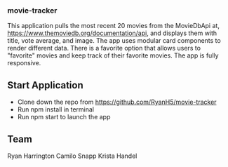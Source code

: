 ### movie-tracker

This application pulls the most recent 20 movies from the MovieDbApi at, https://www.themoviedb.org/documentation/api, and displays them with title, vote average, and image. The app uses modular card components to render different data. There is a favorite option that allows users to "favorite" movies and keep track of their favorite movies. The app is fully responsive.

## Start Application
- Clone down the repo from https://github.com/RyanH5/movie-tracker
- Run npm install in terminal
- Run npm start to launch the app

## Team
Ryan Harrington 
Camilo Snapp
Krista Handel